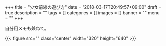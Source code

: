 +++
title = "少女前線の遊び方"
date = "2018-03-17T20:49:57+09:00"
draft = true
description = ""
tags = []
categories = []
images = []
banner = ""
menu = ""
+++

自分用メモも兼ねて。


{{< figure src="" class="center" width="320" height="640" >}}
